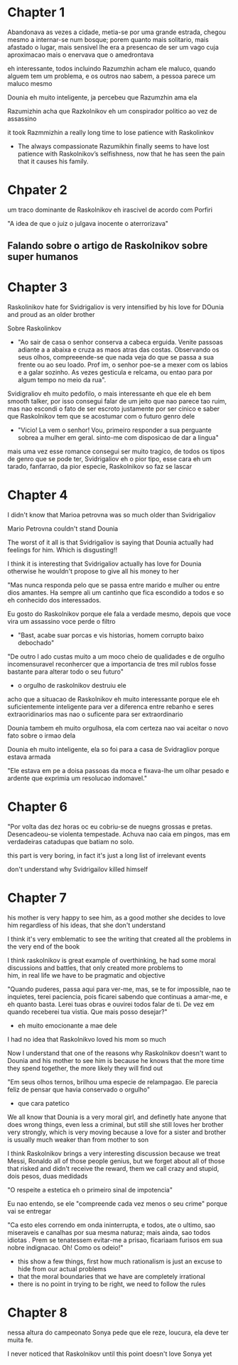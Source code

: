 # Chapter 1

Abandonava as vezes a cidade, metia-se por uma grande estrada, chegou mesmo a
internar-se num bosque; porem quanto mais solitario, mais afastado o lugar,
mais sensivel lhe era a presencao de ser um vago cuja aproximacao mais o
enervava que o amedrontava

eh interessante, todos incluindo Razumzhin acham ele maluco, quando alguem
tem um problema, e os outros nao sabem, a pessoa parece um maluco mesmo

Dounia eh muito inteligente, ja percebeu que Razumzhin ama ela

Razumizhin acha que Razkolnikov eh um conspirador politico ao vez de assassino

it took Razmmizhin a really long time to lose patience with Raskolinkov
- The always compassionate Razumikhin finally seems to have lost patience with Raskolnikov’s selfishness, now that he has seen the pain that it causes his family.

# Chpater 2

um traco dominante de Raskolnikov eh irascivel de acordo com Porfiri

"A idea de que o juiz o julgava inocente o aterrorizava"

Falando sobre o artigo de Raskolnikov sobre super humanos
- 

# Chapter 3

Raskolinikov hate for Svidrigaliov is very intensified by his love for
DOunia and proud as an older brother

Sobre Raskolinkov
- "Ao sair de casa o senhor conserva a cabeca erguida. Venite passoas adiante a
a abaixa e cruza as maos atras das costas. Observando os seus olhos, compreeende-se
que nada veja do que se passa a sua frente ou ao seu loado. Prof im, o senhor poe-se a
mexer com os labios e a galar sozinho. As vezes gesticula e relcama, ou entao
para por algum tempo no meio da rua".

Svidigraliov eh muito pedofilo, o mais interessante eh que ele eh bem smooth talker,
por isso consegui falar de um jeito que nao parece tao ruim, mas nao escondi o fato
de ser escroto justamente por ser cinico e saber que Raskolnikov tem que se acostumar
com o futuro genro dele
- "Vicio! La vem o senhor! Vou, primeiro responder a sua perguante sobrea a mulher em geral.
sinto-me com disposicao de dar a lingua"

mais uma vez esse romance consegui ser muito tragico, de todos os tipos de genro que se
pode ter, Svidrigaliov eh o pior tipo, esse cara eh um tarado, fanfarrao, da pior especie,
Raskolnikov so faz se lascar

# Chapter 4

I didn't know that Marioa petrovna was so much older than Svidrigaliov

Mario Petrovna couldn't stand Dounia

The worst of it all is that Svidrigaliov is saying that Dounia actually
had feelings for him. Which is disgusting!!

I think it is interesting that Svidrigaliov actually has love for Dounia
otherwise he wouldn't propose to give all his money to her

"Mas nunca responda pelo que se passa entre marido e mulher ou entre dios
amantes. Ha sempre ali um cantinho que fica escondido a todos e so eh
conhecido dos interessados.

Eu gosto do Raskolnikov porque ele fala a verdade mesmo, depois que voce
vira um assassino voce perde o filtro
- "Bast, acabe suar porcas e vis historias, homem corrupto baixo debochado"

"De outro l ado custas muito a um moco cheio de qualidades e de orgulho
incomensuravel reconhercer que a importancia de tres mil rublos fosse bastante para alterar
todo o seu futuro"
- o orgulho de raskolnikov destruiu ele

acho que a situacao de Raskolnikov eh muito interessante porque ele eh
suficientemente inteligente para ver a diferenca entre rebanho e seres
extraoridinarios mas nao o suficente para ser extraordinario

Dounia tambem eh muito orgulhosa, ela com certeza nao vai aceitar o novo
fato sobre o irmao dela

Dounia eh muito inteligente, ela so foi para a casa de Svidragliov porque
estava armada

"Ele estava em pe a doisa passoas da moca e fixava-lhe um olhar pesado e ardente que exprimia um resolucao indomavel."


# Chapter 6

"Por volta das dez horas oc eu cobriu-se de nuegns grossas e pretas. Desencadeou-se violenta tempestade.
Achuva nao caia em pingos, mas em verdadeiras catadupas que batiam no solo.

this part is very boring, in fact it's just a long list of irrelevant events

don't understand why Svidrigailov killed himself

# Chapter 7

his mother is very happy to see him, as a good mother she decides to
love him regardless of his ideas, that she don't understand

I think it's very emblematic to see the writing that created all
the problems in the very end of the book

I think raskolnikov is great example of overthinking, he had some
moral discussions and battles, that only created more problems to\
him, in real life we have to be pragmatic and objective

"Quando puderes, passa aqui para ver-me, mas, se te for impossible,
nao te inquietes, terei paciencia, pois ficarei sabendo que continuas
a amar-me, e eh quanto basta. Lerei tuas obras e ouvirei todos falar de
ti. De vez em quando receberei tua vistia. Que mais posso desejar?"
- eh muito emocionante a mae dele

I had no idea that Raskolnikvo loved his mom so much

Now I understand that one of the reasons why Raskolnikov doesn't
want to Dounia and his mother to see him is because he knows that
the more time they spend together, the more likely they will
find out

"Em seus olhos ternos, brilhou uma especie de relampagao. Ele parecia
feliz de pensar que havia conservado o orgulho"
- que cara patetico

We all know that Dounia is a very moral girl, and definetly hate anyone
that does wrong things, even less a criminal, but still she still loves
her brother very strongly, which is very moving because a love for a sister
and brother is usually much weaker than from mother to son

I think Raskolnikov brings a very interesting discussion because we treat
Messi, Ronaldo all of those people genius, but we forget about all of those
that risked and didn't receive the reward, them we call crazy and stupid,
dois pesos, duas medidads

"O respeite a estetica eh o primeiro sinal de impotencia"


Eu nao entendo, se ele "compreende cada vez menos o seu crime" porque vai
se entregar

"Ca esto eles correndo em onda ininterrupta, e todos, ate o ultimo, sao
miseraveis e canalhas por sua mesma naturaz; mais ainda, sao todos idiotas
. Prem se tenatessem evitar-me a prisao, ficariaam furisos em sua nobre
indignacao. Oh! Como os odeio!"
- this show a few things, first how much rationalism is just an excuse
to hide from our actual problems
- that the moral boundaries that we have are completely irrational
- there is no point in trying to be right, we need to follow the rules

# Chapter 8

nessa altura do campeonato Sonya pede que ele reze, loucura, ela deve ter
muita fe.

I never noticed that Raskolnikov until this point doesn't love Sonya yet